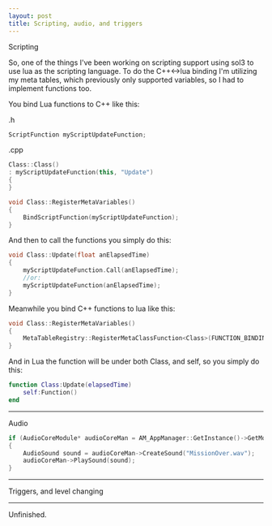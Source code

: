 ```yaml
---
layout: post
title: Scripting, audio, and triggers
---
```


Scripting

So, one of the things I've been working on scripting support using sol3 to use lua as the scripting language. To do the C++<->lua binding I'm utilizing my meta tables, which previously only supported variables, so I had to implement functions too.

You bind Lua functions to C++ like this:

.h
``` c++
ScriptFunction myScriptUpdateFunction;
```

.cpp
``` c++
Class::Class()
: myScriptUpdateFunction(this, "Update")
{
}

void Class::RegisterMetaVariables()
{
	BindScriptFunction(myScriptUpdateFunction);
}
```

And then to call the functions you simply do this:

``` c++
void Class::Update(float anElapsedTime)
{
	myScriptUpdateFunction.Call(anElapsedTime);
	//or:
	myScriptUpdateFunction(anElapsedTime);
}
```

Meanwhile you bind C++ functions to lua like this:

``` c++
void Class::RegisterMetaVariables()
{
	MetaTableRegistry::RegisterMetaClassFunction<Class>(FUNCTION_BINDING(Class, Function));
}
```

And in Lua the function will be under both Class, and self, so you simply do this:

``` lua
function Class:Update(elapsedTime)
	self:Function()
end
```

---

Audio

``` c++
if (AudioCoreModule* audioCoreMan = AM_AppManager::GetInstance()->GetModule<AudioCoreModule>())
{
	AudioSound sound = audioCoreMan->CreateSound("MissionOver.wav");
	audioCoreMan->PlaySound(sound);
}
```

---

Triggers, and level changing

---

Unfinished.